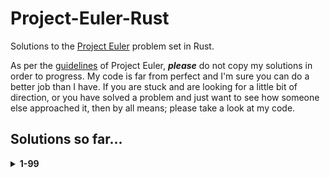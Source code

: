 # Project-Euler-Rust
Solutions to the [Project Euler](https://projecteuler.net/) problem set in Rust.

As per the [guidelines](https://projecteuler.net/about) of Project Euler, ***please*** do not copy my solutions in order to progress. My code is far from perfect and I'm sure you can do a better job than I have. If you are stuck and are looking for a little bit of direction, or you have solved a problem and just want to see how someone else approached it, then by all means; please take a look at my code.

## Solutions so far...
<details>
  <summary><b>1-99</b></summary><br>
  
  |    | 0 | 1 | 2 | 3 | 4 | 5 | 6 | 7 | 8 | 9 |
  |----|---|---|---|---|---|---|---|---|---|---|
  | 00 |   |✅ | ✅| ✅| ✅| ✅| ✅|   |   |   |
  | 10 |   |   |   |   |   |   |   |   |   |   |
  | 20 |   |   |   |   |   |   |   |   |   |   |
  | 30 |   |   |   |   |   |   |   |   |   |   |
  | 40 |   |   |   |   |   |   |   |   |   |   |
  | 50 |   |   |   |   |   |   |   |   |   |   |
  | 60 |   |   |   |   |   |   |   |   |   |   |
  | 70 |   |   |   |   |   |   |   |   |   |   |
  | 80 |   |   |   |   |   |   |   |   |   |   |
  | 90 |   |   |   |   |   |   |   |   |   |   |
</details>
